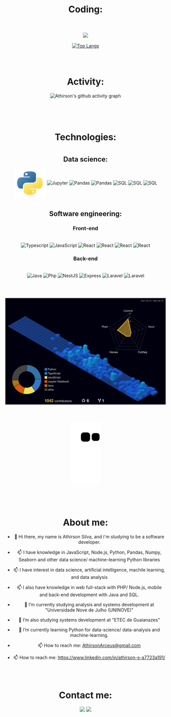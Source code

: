 # <h1 align="center">  Coding: </h1>

<header>
  <link rel="stylesheet" href="https://cdn.jsdelivr.net/gh/devicons/devicon@v2.14.0/devicon.min.css">
</header>

<div align="center">

  <a href="https://github.com/AthirsonSilva">
  <img height="180em" src="https://github-readme-stats.vercel.app/api?&username=athirsonsilva&show_icons=true&theme=chartreuse-dark&include_all_commits=true&count_private=true&title_color=00ffe5&text_color=fff">
  
[![Top Langs](https://github-readme-stats.vercel.app/api/top-langs/?username=athirsonsilva&layout=compact&theme=chartreuse-dark&title_color=00ffe5&langs_count=6&hide=jupyter%20notebook,makefile,c%2B%2B,cmake,hack,shell)](https://github.com/anuraghazra/github-readme-stats)
  
</div>
     
     
<br><br>
# <h1 align="center">  Activity: </h1>
  
<div align='center' width='100%'>
  
![Athirson's github activity graph](https://activity-graph.herokuapp.com/graph?username=athirsonsilva&theme=xcode&line=fff&title_color=fff&text_color=fff&hide_border=true&area=true&bg_color=30,000000,565957)
  
 </div>
  
 <br><br><br>
 # <h1 align="center">  Technologies: </h1>

# <h2 align="center">  Data science: </h2>
<div align='center'>
  <img margin="auto 20px auto 20px" align="center" alt="Python" height="90" width="100" src="https://raw.githubusercontent.com/devicons/devicon/master/icons/python/python-original.svg" />
  
  <img margin="auto 20px auto 20px" align="center" alt="Jupyter" height="90" width="100" src="https://cdn.jsdelivr.net/gh/devicons/devicon/icons/jupyter/jupyter-original-wordmark.svg" />
  
  <img margin="auto 20px auto 20px" align="center" alt="Pandas" height="90" width="100" src="https://cdn.jsdelivr.net/gh/devicons/devicon/icons/pandas/pandas-original-wordmark.svg" />
  
  <img margin="auto 20px auto 20px" align="center" alt="Pandas" height="90" width="100" src="https://cdn.jsdelivr.net/gh/devicons/devicon/icons/numpy/numpy-original-wordmark.svg" />
  <img margin="auto 20px auto 20px" align="center" alt="SQL" height="90" width="100" src="https://cdn.jsdelivr.net/gh/devicons/devicon/icons/mysql/mysql-original-wordmark.svg" />
    <img margin="auto 20px auto 20px" align="center" alt="SQL" height="90" width="100" src="https://cdn.jsdelivr.net/gh/devicons/devicon/icons/microsoftsqlserver/microsoftsqlserver-plain-wordmark.svg" />
    <img margin="auto 20px auto 20px" align="center" alt="SQL" height="90" width="100" src="https://cdn.jsdelivr.net/gh/devicons/devicon/icons/mongodb/mongodb-original-wordmark.svg" />
  
</div>

# <h2 align="center">  Software engineering: </h2>
<div align='center'>

<h3 align='center'> Front-end </h3><br>

  <img margin="auto 20px auto 20px" align="center" alt="Typescript" height="90" width="100" src="https://cdn.jsdelivr.net/gh/devicons/devicon/icons/typescript/typescript-original.svg" />
  <img margin="auto 20px auto 20px" align="center" alt="JavaScript" height="90" width="100" src="https://cdn.jsdelivr.net/gh/devicons/devicon/icons/javascript/javascript-original.svg" />
        <img margin="auto 20px auto 20px" align="center" alt="React" height="90" width="100" src="https://cdn.jsdelivr.net/gh/devicons/devicon/icons/react/react-original-wordmark.svg" />
        <img margin="auto 20px auto 20px" align="center" alt="React" height="90" width="100" src="https://cdn.jsdelivr.net/gh/devicons/devicon/icons/html5/html5-plain-wordmark.svg" />
        <img margin="auto 20px auto 20px" align="center" alt="React" height="90" width="100" src="https://cdn.jsdelivr.net/gh/devicons/devicon/icons/css3/css3-plain-wordmark.svg" />
        <img margin="auto 20px auto 20px" align="center" alt="React" height="90" width="100" src="https://cdn.jsdelivr.net/gh/devicons/devicon/icons/bootstrap/bootstrap-plain-wordmark.svg" />
        
        

  
<h3 align='center'> Back-end </h3><br>

  <img margin="auto 20px auto 20px" align="center" alt="Java" height="90" width="100" src="https://cdn.jsdelivr.net/gh/devicons/devicon/icons/java/java-original.svg" />
  <img margin="auto 20px auto 20px" align="center" alt="Php" height="90" width="100" src="https://cdn.jsdelivr.net/gh/devicons/devicon/icons/php/php-original.svg" />
    <img margin="auto 20px auto 20px" align="center" alt="NestJS" height="90" width="100" src="https://cdn.jsdelivr.net/gh/devicons/devicon/icons/nestjs/nestjs-plain-wordmark.svg" />
        <img margin="auto 20px auto 20px" align="center" alt="Express" height="90" width="100" src="https://cdn.jsdelivr.net/gh/devicons/devicon/icons/express/express-original-wordmark.svg" />
        <img margin="auto 20px auto 20px" align="center" alt="Laravel" height="90" width="100" src="https://cdn.jsdelivr.net/gh/devicons/devicon/icons/laravel/laravel-plain-wordmark.svg" />
         <img margin="auto 20px auto 20px" align="center" alt="Laravel" height="90" width="100" src="https://cdn.jsdelivr.net/gh/devicons/devicon/icons/nodejs/nodejs-plain-wordmark.svg" />
        
<br><br>
<!---======================================================================= Github Stats =================================================================--->
<div>
  <div align="center">
    <img src="./profile-3d-contrib/profile-night-view.svg" />
    <br><br><br><br>
</div>
<!---======================================================================================================================================================--->



<a href="#">
  <img src="https://raw.githubusercontent.com/athirsonsilva/athirsonsilva/output/github-contribution-grid-snake.svg"></img>
</a>

<br><br><br>
# <h1 align="center">  About me: </h1>
  
- 👋 Hi there, my name is Athirson Silva, and i'm studying to be a software developer.
  
- 📫 I have knowledge in JavaScript, Node.js, Python, Pandas, Numpy, Seaborn and other data science/ machine-learning Python libraries
  
- 📫 I have interest in data science, artificial intelligence, machile learning, and data analysis
  
- 📫 I also have knowledge in web full-stack with PHP/ Node.js, mobile and back-end development with Java and SQL.
  
- 🔭 I’m currently studying analysis and systems development at "Universidade Nove de Julho (UNINOVE)"
  
- 🔭 I’m also studying systems development at "ETEC de Guaianazes" 
  
- 🌱 I’m currently learning Python for data-science/ data-analysis and machine-learning.
  
- 📫 How to reach me: AthirsonArceus@gmail.com
  
- 📫 How to reach me: https://www.linkedin.com/in/athirson-s-a7723a191/
  
 <br><br>
# <h1 align="center">  Contact me: </h1>
 
 <div align='center'>
    <a href="mailto:athirsonarceus@gmail.com"><img src="https://img.shields.io/badge/-Gmail-%23DD0031?style=for-the-badge&logo=gmail&logoColor=white" target="_blank"></a>
    <a href="https://www.linkedin.com/in/athirson-s-a7723a191/" target="_blank"><img src="https://img.shields.io/badge/-LinkedIn-%230077B5?style=for-the-badge&logo=linkedin&logoColor=white" target="_blank"></a> 
 </div>
   
